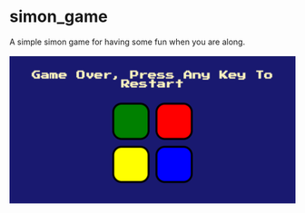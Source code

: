 # simon_game
A simple simon game for having some fun when you are along.
<br>
<br>
<img src="img/prev_img.png">
